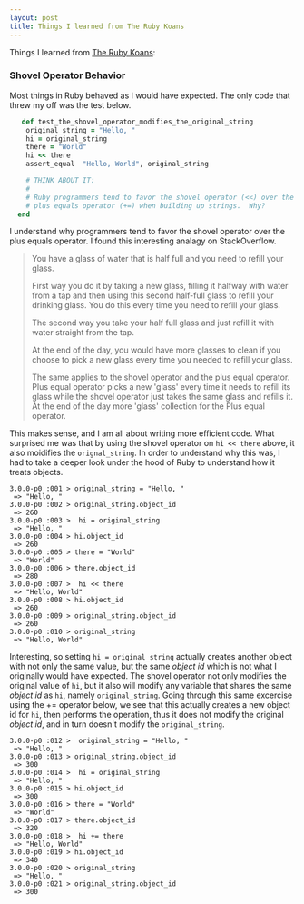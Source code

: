 ```yaml
---
layout: post
title: Things I learned from The Ruby Koans
---
```


Things I learned from [The Ruby Koans](http://rubykoans.com/):

### Shovel Operator Behavior
Most things in Ruby behaved as I would have expected.  The only code that threw my off was the test below.

```ruby
   def test_the_shovel_operator_modifies_the_original_string
    original_string = "Hello, "
    hi = original_string
    there = "World"
    hi << there
    assert_equal  "Hello, World", original_string

    # THINK ABOUT IT:
    #
    # Ruby programmers tend to favor the shovel operator (<<) over the
    # plus equals operator (+=) when building up strings.  Why?
  end
```

I understand why programmers tend to favor the shovel operator over the plus equals operator.  I found this interesting analagy on StackOverflow.

> You have a glass of water that is half full and you need to refill your glass.
> 
> First way you do it by taking a new glass, filling it halfway with water from a tap and then using this second half-full glass to refill your drinking glass. You do this every time you need to refill your glass.
> 
> The second way you take your half full glass and just refill it with water straight from the tap.
> 
> At the end of the day, you would have more glasses to clean if you choose to pick a new glass every time you needed to refill your glass.
> 
> The same applies to the shovel operator and the plus equal operator. Plus equal operator picks a new 'glass' every time it needs to refill its glass while the shovel operator just takes the same glass and refills it. At the end of the day more 'glass' collection for the Plus equal operator.
 
This makes sense, and I am all about writing more efficient code.  What surprised me was that by using the shovel operator on `hi << there` above, it also moidifies the `orignal_string`. In order to understand why this was, I had to take a deeper look under the hood of Ruby to understand how it treats objects. 

```shell
3.0.0-p0 :001 > original_string = "Hello, "
 => "Hello, " 
3.0.0-p0 :002 > original_string.object_id
 => 260 
3.0.0-p0 :003 >  hi = original_string
 => "Hello, " 
3.0.0-p0 :004 > hi.object_id
 => 260 
3.0.0-p0 :005 > there = "World"
 => "World" 
3.0.0-p0 :006 > there.object_id
 => 280 
3.0.0-p0 :007 >  hi << there
 => "Hello, World" 
3.0.0-p0 :008 > hi.object_id
 => 260 
3.0.0-p0 :009 > original_string.object_id
 => 260 
3.0.0-p0 :010 > original_string
 => "Hello, World" 
```
Interesting, so setting `hi = original_string` actually creates another object with not only the same value, but the same _object id_ which is not what I originally would have expected.  The shovel operator not only modifies the original value of `hi`, but it also will modify any variable that shares the same _object id_ as `hi`, namely `original_string`.  Going through this same excercise using the += operator below, we see that this actually creates a new object id for `hi`, then performs the operation, thus it does not modify the original _object id_, and in turn doesn't modify the `original_string`.

```shell
3.0.0-p0 :012 >  original_string = "Hello, "
 => "Hello, " 
3.0.0-p0 :013 > original_string.object_id
 => 300 
3.0.0-p0 :014 >  hi = original_string
 => "Hello, " 
3.0.0-p0 :015 > hi.object_id
 => 300 
3.0.0-p0 :016 > there = "World"
 => "World" 
3.0.0-p0 :017 > there.object_id
 => 320 
3.0.0-p0 :018 >  hi += there
 => "Hello, World" 
3.0.0-p0 :019 > hi.object_id
 => 340 
3.0.0-p0 :020 > original_string
 => "Hello, " 
3.0.0-p0 :021 > original_string.object_id
 => 300 
```
